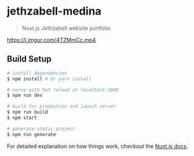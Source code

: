 # jethzabell-medina

> Nuxt.js Jethzabell website portfolio


https://i.imgur.com/4TZMmCc.mp4


## Build Setup

``` bash
# install dependencies
$ npm install # Or yarn install

# serve with hot reload at localhost:3000
$ npm run dev

# build for production and launch server
$ npm run build
$ npm start

# generate static project
$ npm run generate
```

For detailed explanation on how things work, checkout the [Nuxt.js docs](https://github.com/nuxt/nuxt.js).

